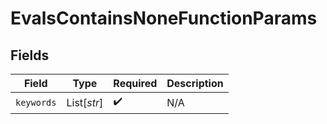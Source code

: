 # EvalsContainsNoneFunctionParams


## Fields

| Field              | Type               | Required           | Description        |
| ------------------ | ------------------ | ------------------ | ------------------ |
| `keywords`         | List[*str*]        | :heavy_check_mark: | N/A                |